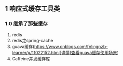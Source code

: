 ## 1 响应式缓存工具类
### 1.0 继承了那些缓存
1. redis
2. redis之spring-cache
3. guava缓存(https://www.cnblogs.com/fnlingnzb-learner/p/11022152.html[详情]查看guava缓存使用场景)
4. Caffeine并发缓存库